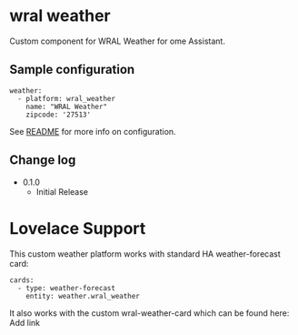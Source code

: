 # wral weather

Custom component for WRAL Weather for ome Assistant.

## Sample configuration
```
weather:
  - platform: wral_weather
    name: "WRAL Weather"
    zipcode: '27513'
```

See [README](README.md) for more info on configuration.

## Change log
* 0.1.0
  * Initial Release

# Lovelace Support
This custom weather platform works with standard HA weather-forecast card:
```
cards:
  - type: weather-forecast
    entity: weather.wral_weather
```
It also works with the custom wral-weather-card
which can be found here:
Add link

